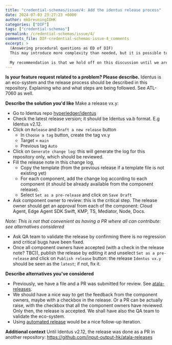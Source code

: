 ```yaml
---
title: "credential-schemas/issue/4: Add the identus release process"
date: 2024-07-03 23:27:23 +0000
author: mkbreuningIOHK
categories: ["DIF"]
tags: ["credential-schemas"]
permalink: /credential-schemas/issue/4/
comments_file: DIF-credential-schemas-issue-4_comments
excerpt: >
  (Answering procedural questions as ED of DIF)  This may introduce more complexity than needed, but it is possible to dedicate a small amount of time to proposing this at a future meeting for consideration by the WG and its chairs.    My recommendation is that we hold off on this discussion until we are closer to determining which methods to focus on.
---
```

**Is your feature request related to a problem? Please describe.**
Identus is an eco-system and the release process should be described in this repository. Explaining who and what steps are being followed.
See ATL-7060 as well.

**Describe the solution you'd like**
Make a release vx.y:
- Go to Identus repo [hyperledger/identus](https://github.com/hyperledger/identus/) 
- Check the latest release version; it should be Identus va.b format. E.g Identus v2.12.
- Click on `Release` and `Draft a new release` button
   - In `Choose a tag` button, create the tag vx.y
   - Target = `main`
   - Previous tag `Auto`
- Click on `Generate change log`: this will generate the log for this repository only, which should be reviewed.
- Fill the release note in this change log, 
   - Copy the template (from the previous release if a template file is not existing yet)
   - For each component, add the change log according to each component (it should be already available from the component release).
   - Select `Set as a pre-release` and click on `Save Draft`
- Ask component owner to review: this is the critical step. The release owner should get an approval from each of the component: Cloud Agent, Edge Agent SDK Swift, KMP, TS, Mediator, Node, Docs.

*Note: This is not that convenient as having a PR where all can contribute: see alternatives considered*

- Ask QA team to validate the release by confirming there is no regression and critical bugs have been fixed.
- Once all component owners have accepted (with a check in the release note? TBC)), publish the release by editing it and unselect `Set as a pre-release` and click on `Publish release` button: the release `Identus vx.y` should be seen as the `latest`; if not, fix it.

**Describe alternatives you've considered**
- Previously, we have a file and a PR was submitted for review. See [atala-releases](https://github.com/input-output-hk/atala-releases/tree/master/Atala%20PRISM). 
- We should have a nice way to get the feedback from the component owners, maybe with a checkbox in the release.
Or a PR can be actually raise, with the checkbox that all the component owners have reviewed. Only then, the release is accepted. We shall have also the QA team to validate the eco-system.
- Using [automated release](https://docs.github.com/en/repositories/releasing-projects-on-github/automatically-generated-release-notes) would be a nice follow-up iteration. 

**Additional context**
Until Identus v2.12, the release was done as a PR in another repository: https://github.com/input-output-hk/atala-releases
